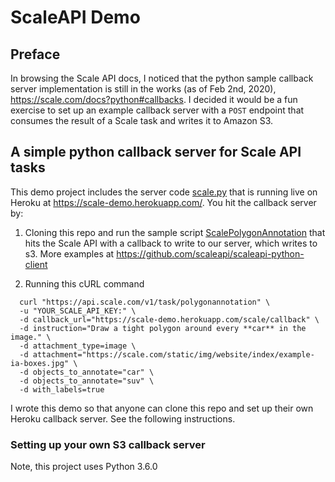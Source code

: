 # ScaleAPI Demo

## Preface
In browsing the Scale API docs, I noticed that the python sample callback server implementation is still in the works (as of Feb 2nd, 2020), https://scale.com/docs?python#callbacks.  I decided it would be a fun exercise to set up an example callback server with a `POST` endpoint that consumes the result of a Scale task and writes it to Amazon S3.

## A simple python callback server for Scale API tasks

This demo project includes the server code [scale.py](https://github.com/jbarth04/Scale/blob/master/scale.py) that is running live on Heroku at https://scale-demo.herokuapp.com/.  You hit the callback server by:

1) Cloning this repo and run the sample script [ScalePolygonAnnotation](https://github.com/jbarth04/Scale/blob/master/ScalePolygonAnnotation.py) that hits the Scale API with a callback to write to our server, which writes to s3. More examples at https://github.com/scaleapi/scaleapi-python-client

2) Running this cURL command

```
  curl "https://api.scale.com/v1/task/polygonannotation" \
  -u "YOUR_SCALE_API_KEY:" \
  -d callback_url="https://scale-demo.herokuapp.com/scale/callback" \
  -d instruction="Draw a tight polygon around every **car** in the image." \
  -d attachment_type=image \
  -d attachment="https://scale.com/static/img/website/index/example-ia-boxes.jpg" \
  -d objects_to_annotate="car" \
  -d objects_to_annotate="suv" \
  -d with_labels=true 
```

I wrote this demo so that anyone can clone this repo and set up their own Heroku callback server.  See the following instructions.

### Setting up your own S3 callback server

Note, this project uses Python 3.6.0

